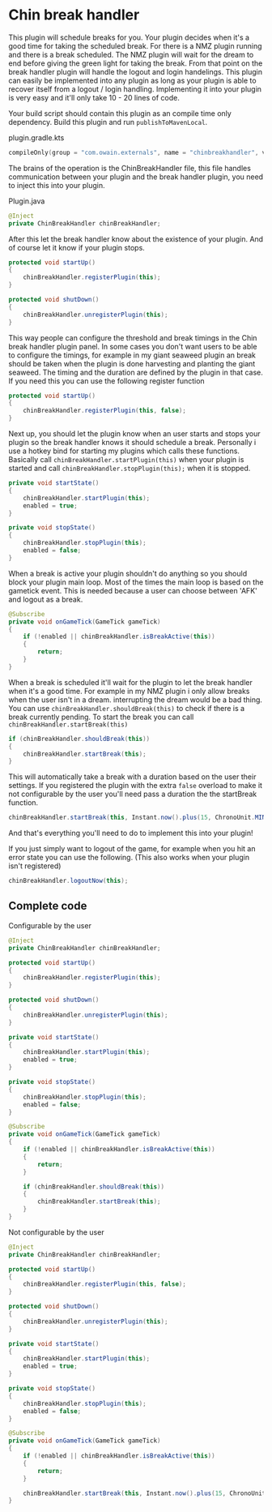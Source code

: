 # Chin break handler

This plugin will schedule breaks for you. 
Your plugin decides when it's a good time for taking the scheduled break. 
For there is a NMZ plugin running and there is a break scheduled. 
The NMZ plugin will wait for the dream to end before giving the green light for taking the break.
From that point on the break handler plugin will handle the logout and login handelings.
This plugin can easily be implemented into any plugin as long as your plugin is able to recover itself from a logout / login handling.
Implementing it into your plugin is very easy and it'll only take 10 - 20 lines of code.

Your build script should contain this plugin as an compile time only dependency. Build this plugin and run `publishToMavenLocal`.

plugin.gradle.kts
```kotlin
compileOnly(group = "com.owain.externals", name = "chinbreakhandler", version = "0.0.2+")
```

The brains of the operation is the ChinBreakHandler file, this file handles communication between your plugin and the break handler plugin, you need to inject this into your plugin.

Plugin.java
```java
@Inject
private ChinBreakHandler chinBreakHandler;
```

After this let the break handler know about the existence of your plugin. And of course let it know if your plugin stops.

```java
protected void startUp()
{
    chinBreakHandler.registerPlugin(this);
}
```

```java
protected void shutDown()
{
    chinBreakHandler.unregisterPlugin(this);
}
```

This way people can configure the threshold and break timings in the Chin break handler plugin panel. 
In some cases you don't want users to be able to configure the timings, for example in my giant seaweed plugin an break should be taken when the plugin is done harvesting and planting the giant seaweed.
The timing and the duration are defined by the plugin in that case.
If you need this you can use the following register function

```java
protected void startUp()
{
    chinBreakHandler.registerPlugin(this, false);
}
```

Next up, you should let the plugin know when an user starts and stops your plugin so the break handler knows it should schedule a break.
Personally i use a hotkey bind for starting my plugins which calls these functions. Basically call `chinBreakHandler.startPlugin(this)` when your plugin is started and call `chinBreakHandler.stopPlugin(this);`  when it is stopped.

```java
private void startState()
{
    chinBreakHandler.startPlugin(this);
    enabled = true;
}

private void stopState()
{
    chinBreakHandler.stopPlugin(this);
    enabled = false;
}
```

When a break is active your plugin shouldn't do anything so you should block your plugin main loop. Most of the times the main loop is based on the gametick event. This is needed because a user can choose between 'AFK' and logout as a break.

```java
@Subscribe
private void onGameTick(GameTick gameTick)
{
    if (!enabled || chinBreakHandler.isBreakActive(this))
    {
        return;
    }
}
```

When a break is scheduled it'll wait for the plugin to let the break handler when it's a good time. 
For example in my NMZ plugin i only allow breaks when the user isn't in a dream. interrupting the dream would be a bad thing.
You can use `chinBreakHandler.shouldBreak(this)` to check if there is a break currently pending. To start the break you can call `chinBreakHandler.startBreak(this)`

```java
if (chinBreakHandler.shouldBreak(this))
{
    chinBreakHandler.startBreak(this);
}
```

This will automatically take a break with a duration based on the user their settings. If you registered the plugin with the extra `false` overload to make it not configurable by the user you'll need pass a duration the the startBreak function.

```java
chinBreakHandler.startBreak(this, Instant.now().plus(15, ChronoUnit.MINUTES));
```

And that's everything you'll need to do to implement this into your plugin!


If you just simply want to logout of the game, for example when you hit an error state you can use the following. (This also works when your plugin isn't registered)
```java
chinBreakHandler.logoutNow(this);
```



## Complete code

Configurable by the user
```java
@Inject
private ChinBreakHandler chinBreakHandler;

protected void startUp()
{
    chinBreakHandler.registerPlugin(this);
}

protected void shutDown()
{
    chinBreakHandler.unregisterPlugin(this);
}

private void startState()
{
    chinBreakHandler.startPlugin(this);
    enabled = true;
}

private void stopState()
{
    chinBreakHandler.stopPlugin(this);
    enabled = false;
}

@Subscribe
private void onGameTick(GameTick gameTick)
{
    if (!enabled || chinBreakHandler.isBreakActive(this))
    {
        return;
    }

    if (chinBreakHandler.shouldBreak(this))
    {
        chinBreakHandler.startBreak(this);
    }
}
```

Not configurable by the user
```java
@Inject
private ChinBreakHandler chinBreakHandler;

protected void startUp()
{
    chinBreakHandler.registerPlugin(this, false);
}

protected void shutDown()
{
    chinBreakHandler.unregisterPlugin(this);
}

private void startState()
{
    chinBreakHandler.startPlugin(this);
    enabled = true;
}

private void stopState()
{
    chinBreakHandler.stopPlugin(this);
    enabled = false;
}

@Subscribe
private void onGameTick(GameTick gameTick)
{
    if (!enabled || chinBreakHandler.isBreakActive(this))
    {
        return;
    }

    chinBreakHandler.startBreak(this, Instant.now().plus(15, ChronoUnit.MINUTES));
}
```
